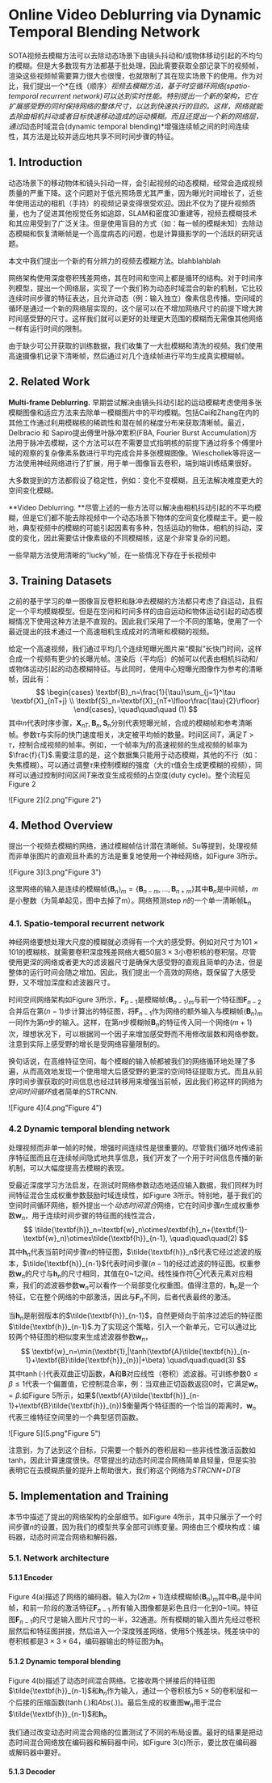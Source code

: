 # Online Video Deblurring via Dynamic Temporal Blending Network

SOTA视频去模糊方法可以去除动态场景下由镜头抖动和/或物体移动引起的不均匀的模糊。但是大多数现有方法都基于批处理，因此需要获取全部记录下的视频帧，渲染这些视频帧需要算力很大也很慢，也就限制了其在现实场景下的使用。作为对比，我们提出一个*在线（顺序）*视频去模糊方法，基于时空循环网络(spatio-temporal recurrent network)可以达到实时性能。特别提出一个新的架构，它在扩展感受野的同时保持网络的整体尺寸，以达到快速执行的目的。这样，网络就能去除由相机抖动或者目标快速移动造成的运动模糊。而且还提出一个新的网络层，通过*动态时域混合(dynamic temporal blending)*增强连续帧之间的时间连续性，其方法是比较并适应地共享不同时间步骤的特征。



## 1. Introduction

动态场景下的移动物体和镜头抖动一样，会引起视频的动态模糊，经常会造成视频质量的严重下降。这个问题对于低光照场景尤其严重，因为曝光时间增长了，近些年使用运动的相机（手持）的视频记录变得很受欢迎。因此不仅为了提升视频质量，也为了促进其他视觉任务如追踪，SLAM和密度3D重建等，视频去模糊技术和其应用受到了广泛关注。但是使用盲目的方式（如：每一帧的模糊未知）去除动态模糊和恢复清晰帧是一个高度病态的问题，也是计算摄影学的一个活跃的研究话题。

本文中我们提出一个新的有分辨力的视频去模糊方法。blahblahblah

网络架构使用深度卷积残差网络，其在时间和空间上都是循环的结构。对于时间序列模型，提出一个网络层，实现了一个我们称为动态时域混合的新的机制，它比较连续时间步骤的特征表达，且允许动态（例：输入独立）像素信息传播。空间域的循环是通过一个新的网络层实现的，这个层可以在不增加网络尺寸的前提下增大跨时间感受野的尺寸。这样我们就可以更好的处理更大范围的模糊而无需像其他网络一样有运行时间的限制。

由于缺少可公开获取的训练数据，我们收集了一大批模糊和清洗的视频。我们使用高速摄像机记录下清晰帧，然后通过对几个连续帧进行平均生成真实模糊帧。



## 2. Related Work

**Multi-frame Deblurring.** 早期尝试解决由镜头抖动引起的运动模糊考虑使用多张模糊图像和适应方法来去除单一模糊图片中的平均模糊。包括Cai和Zhang在内的其他工作通过利用模糊核的稀疏性和潜在帧的梯度分布来获取清晰帧。最近，Delbracio 和 Sapiro提出傅里叶脉冲累积(FBA, Fourier Burst Accumulation)方法用于脉冲去模糊，这个方法可以在不需要显式指明核的前提下通过将多个傅里叶域的观察的复杂像素系数进行平均完成合并多张模糊图像。Wieschollek等将这一方法使用神经网络进行了扩展，用于单一图像盲去卷积，端到端训练结果很好。

大多数提到的方法都假设了稳定性，例如：变化不变模糊，且无法解决难度更大的空间变化模糊。

**Video Deblurring. **尽管上述的一些方法可以解决由相机抖动引起的不平均模糊，但是它们都不能去除视频中一个动态场景下物体的空间变化模糊主干。更一般地，典型视频中的模糊的可能引起因素有多种，包括运动的物体，相机的抖动，深度的变化，因此需要估计像素级的不同模糊核，这是个非常复杂的问题。

一些早期方法使用清晰的“lucky”帧，在一些情况下存在于长视频中



## 3. Training Datasets

之前的基于学习的单一图像盲反卷积和脉冲去模糊的方法都只考虑了自运动，且假定一个平均模糊模型。但是在空间和时间多样的由自运动和物体运动引起的动态模糊情况下使用这种方法是不直观的。因此我们采用了一个不同的策略，使用了一个最近提出的技术通过一个高速相机生成成对的清晰和模糊的视频。

给定一个高速视频，我们通过平均几个连续短曝光图片来“模拟”长快门时间，这样合成一个视频有更少的长曝光帧。渲染后（平均后）的帧可以代表由相机抖动和/或物体运动引起的动态模糊特征。与此同时，使用中心短曝光图像作为参考的清晰帧，因此有：
$$
\begin{cases}
\textbf{B}_n=\frac{1}{\tau}\sum_{j=1}^\tau \textbf{X}_{nT+j} \\
\textbf{S}_n=\textbf{X}_{nT+\lfloor\frac{\tau}{2}\rfloor}
\end{cases}, \quad\quad\quad (1)
$$
其中$n$代表时序步骤，$\textbf{X}_{nT},\textbf{B}_n,\textbf{S}_n$分别代表短曝光帧，合成的模糊帧和参考清晰帧。参数$\tau$与实际的快门速度相关，决定被平均帧的数量。时间区间$T$，满足$T>\tau$，控制合成视频的帧率。例如，一个帧率为$f$的高速视频的生成视频的帧率为$\frac{f}{T}$.需要注意的是，这个数据集只能用于动态模糊，其他的不行（如：失焦模糊）。可以通过调整$\tau$来控制模糊的强度（大的$\tau$值会生成更模糊的视频），同样可以通过控制时间区间$T$来改变生成视频的占空度(duty cycle)。整个流程见Figure 2

![Figure 2](2.png"Figure 2")



## 4. Method Overview

提出一个视频去模糊的网络，通过模糊帧估计潜在清晰帧。Su等提到，处理视频而非单张图片的直观且朴素的方法是重复地使用一个神经网络，如Figure 3所示。

![Figure 3](3.png"Figure 3")

这里网络的输入是连续的模糊帧$\langle\textbf{B}_n\rangle_m=\{\textbf{B}_{n-m},...,\textbf{B}_{n+m}\}$其中$\textbf{B}_n$是中间帧，$m$是小整数（为简单起见，图中去掉了m）。网络预测step $n$的一个单一清晰帧$\textbf{L}_n$

### 4.1. Spatio-temporal recurrent network

神经网络要想处理大尺度的模糊就必须得有一个大的感受野。例如对尺寸为$101\times101$的模糊核，就需要卷积深度残差网络大概50层$3\times3$小卷积核的卷积层。尽管使用更深的网络或者更大的滤波器尺寸是确保大感受野的直观且简单的办法，但是整体的运行时间会随之增加。因此，我们提出一个高效的网络，既保留了大感受野，又不增加深度和滤波器尺寸。

时间空间网络架构如Figure 3所示，$\textbf{F}_{n-1}$是模糊帧$\langle\textbf{B}_{n-1}\rangle_m$与前一个特征图$\textbf{F}_{n-2}$合并后在第$(n-1)$步计算出的特征图，将$\textbf{F}_{n-1}$作为网络的额外输入与模糊帧$\langle\textbf{B}_n\rangle_m$一同作为第$n$步的输入。这样，在第$n$步模糊帧$\textbf{B}_n$的特征传入同一个网络$(m+1)$次，理想状况下，可以根据同一个因子来增加感受野而不用修改层数和网络参数。注意到实际上感受野的增长是受网络容量限制的。

换句话说，在高维特征空间，每个模糊的输入帧都被我们的网络循环地处理了多遍，从而高效地发现一个使用增大后感受野的更深的空间特征提取方式。而且从前序时间步骤获取的时间信息也经过转移用来增强当前帧，因此我们称这样的网络为*空间时间循环*或者简单的STRCNN.

![Figure 4](4.png"Figure 4")

### 4.2 Dynamic temporal blending network

处理视频而非单一帧的时候，增强时间连续性是很重要的。尽管我们循环地传递前序特征图而且在连续帧间隐式地共享信息，我们开发了一个用于时间信息传播的新机制，可以大幅度提高去模糊的表现。

受最近深度学习方法启发，在测试时网络参数动态地适应输入数据，我们同样为时间特征混合生成权重参数鼓励时域连续性，如Figure 3所示。特别地，基于我们的空间时间循环网络，额外提出一个*动态时间混合*网络，它在时间步骤$n$生成权重参数$\textbf{w}_n$，用于连续时间步骤的特征图的线性混合，
$$
\tilde{\textbf{h}}_n=\textbf{w}_n\otimes\textbf{h}_n+(\textbf{1}-\textbf{w}_n)\otimes\tilde{\textbf{h}}_{n-1}, \quad\quad\quad(2)
$$
其中$\textbf{h}_n$代表当前时间步骤$n$的特征图，$\tilde{\textbf{h}}_n$代表它经过滤波的版本，$\tilde{\textbf{h}}_{n-1}$代表时间步骤$(n-1)$的经过滤波的特征图。权重参数$\textbf{w}_n$的尺寸与$\textbf{h}_n$的尺寸相同，其值在0~1之间。线性操作符$\otimes$代表元素对应相乘，我们的滤波器参数$\textbf{w}_n$可以看作一个局部变化权重图。值得注意的，$\textbf{h}_n$是一个特征，它在整个网络的中部激活，因此与$\textbf{F}_n$不同，后者代表最终的激活。

当$\textbf{h}_n$是削弱版本的$\tilde{\textbf{h}}_{n-1}$，自然更倾向于前序过滤后的特征图$\tilde{\textbf{h}}_{n-1}$.为了实现这个策略，引入一个新单元，它可以通过比较两个特征图的相似度来生成滤波器参数$\textbf{w}_n$，
$$
\textbf{w}_n=\min(\textbf{1},|\tanh(\textbf{A}\tilde{\textbf{h}}_{n-1}+\textbf{B}\tilde{\textbf{h}}_{n})|+\beta) \quad\quad\quad(3)
$$
其中$\tanh(\cdot)$代表双曲正切函数，$\textbf{A}$和$\textbf{B}$对应线性（卷积）滤波器。可训练参数$0\le\beta\le1$代表一个偏置值，它控制混合率，例：当双曲正切函数返回0时，它满足$\textbf{w}_n=\beta$.如Figure 5所示，如果$(\textbf{A}\tilde{\textbf{h}}_{n-1}+\textbf{B}\tilde{\textbf{h}}_{n})$衡量两个特征图的一个恰当的距离时，$\textbf{w}_n$代表三维特征空间里的一个典型惩罚函数。

![Figure 5](5.png"Figure 5")

注意到，为了达到这个目标，只需要一个额外的卷积层和一些非线性激活函数如tanh，因此计算速度很快。尽管提出的动态时间混合网络简单且轻量，但是实验表明它在去模糊质量的提升上帮助很大，我们称这个网络为*STRCNN+DTB*



## 5. Implementation and Training

本节中描述了提出的网络架构的全部细节。如Figure 4所示，其中只展示了一个时间步骤$n$的设置，因为我们的模型共享全部可训练变量。网络由三个模块构成：编码器，动态时间混合网络和解码器。

### 5.1. Network architecture

#### 5.1.1 Encoder

Figure 4(a)描述了网络的编码器。输入为$(2m+1)$连续模糊帧$\langle\textbf{B}_n\rangle_m$其中$\textbf{B}_n$是中间帧，和前一阶段的激活特征$\textbf{F}_{n-1}$.所有输入图像都是彩色且归一化到0~1间。特征图$\textbf{F}_{n-1}$的尺寸是输入图片尺寸的一半，32通道。所有模糊的输入图片先经过卷积层然后和特征图拼接，然后进入一个深度残差网络，使用5个残差块。残差块中的卷积核都是$3\times3\times64$，编码器输出的特征图为$\textbf{h}_n$

#### 5.1.2 Dynamic temporal blending

Figure 4(b)描述了动态时间混合网络。它接收两个拼接后的特征图$\tilde{\textbf{h}}_{n-1}$和$\textbf{h}_n$作为输入，通过一个卷积核为$5\times5$的卷积层和一个后接的压缩函数($\tanh(.)$和$Abs(.)$)。最后生成的权重图$\textbf{w}_n$用于混合$\tilde{\textbf{h}}_{n-1}$和$\textbf{h}_n$

我们通过改变动态时间混合网络的位置测试了不同的布局设置。最好的结果是把动态时间混合网络放在编码器和解码器中间，如Figure 3(c)所示，要比放在编码器或解码器中要好。

#### 5.1.3 Decoder

